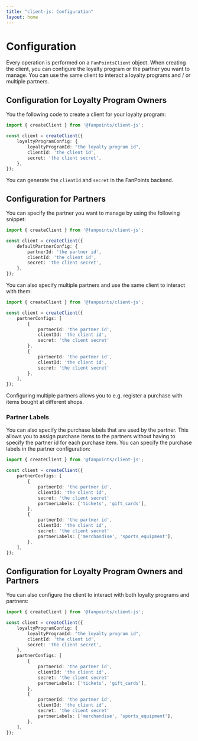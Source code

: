 ```yaml
---
title: "client-js: Configuration"
layout: home
---
```


# Configuration

Every operation is performed on a `FanPointsClient` object. When creating the client, you can configure the loyalty program or the partner you want to manage. You can use the same client to interact a loyalty programs and / or multiple partners.

## Configuration for Loyalty Program Owners

You the following code to create a client for your loyalty program:

```typescript
import { createClient } from '@fanpoints/client-js';

const client = createClient({
    loyaltyProgramConfig: {
        loyaltyProgramId: "the loyalty program id",
        clientId: 'the client id',
        secret: 'the client secret',
    },
});
```

You can generate the `clientId` and `secret` in the FanPoints backend.

## Configuration for Partners

You can specify the partner you want to manage by using the following snippet:

```typescript
import { createClient } from '@fanpoints/client-js';

const client = createClient({
    defaultPartnerConfig: {
        partnerId: 'the partner id',
        clientId: 'the client id',
        secret: 'the client secret',
    },
});
```

You can also specify multiple partners and use the same client to interact with them:

```typescript
import { createClient } from '@fanpoints/client-js';

const client = createClient({
    partnerConfigs: [
        {
            partnerId: 'the partner id',
            clientId: 'the client id',
            secret: 'the client secret'
        },
        {
            partnerId: 'the partner id',
            clientId: 'the client id',
            secret: 'the client secret'
        },
    ],
});
```

Configuring multiple partners allows you to e.g. register a purchase with items bought at different shops.

### Partner Labels

You can also specify the purchase labels that are used by the partner. This allows you to assign purchase items to the partners without having to specify the partner id for each purchase item. You can specify the purchase labels in the partner configuration:

```typescript
import { createClient } from '@fanpoints/client-js';

const client = createClient({
    partnerConfigs: [
        {
            partnerId: 'the partner id',
            clientId: 'the client id',
            secret: 'the client secret'
            partnerLabels: ['tickets', 'gift_cards'],
        },
        {
            partnerId: 'the partner id',
            clientId: 'the client id',
            secret: 'the client secret'
            partnerLabels: ['merchandise', 'sports_equipment'],
        },
    ],
});
```

## Configuration for Loyalty Program Owners and Partners

You can also configure the client to interact with both loyalty programs and partners:

```typescript
import { createClient } from '@fanpoints/client-js';

const client = createClient({
    loyaltyProgramConfig: {
        loyaltyProgramId: "the loyalty program id",
        clientId: 'the client id',
        secret: 'the client secret',
    },
    partnerConfigs: [
        {
            partnerId: 'the partner id',
            clientId: 'the client id',
            secret: 'the client secret'
            partnerLabels: ['tickets', 'gift_cards'],
        },
        {
            partnerId: 'the partner id',
            clientId: 'the client id',
            secret: 'the client secret'
            partnerLabels: ['merchandise', 'sports_equipment'],
        },
    ],
});
```